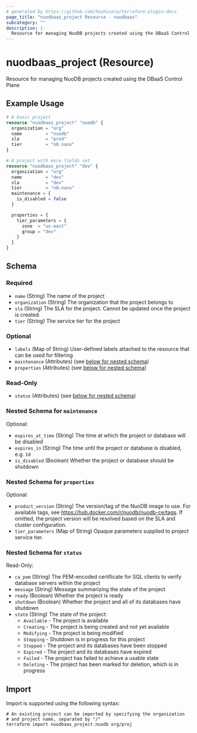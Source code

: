 ```yaml
---
# generated by https://github.com/hashicorp/terraform-plugin-docs
page_title: "nuodbaas_project Resource - nuodbaas"
subcategory: ""
description: |-
  Resource for managing NuoDB projects created using the DBaaS Control Plane
---
```


# nuodbaas_project (Resource)

Resource for managing NuoDB projects created using the DBaaS Control Plane

## Example Usage

```terraform
# A basic project
resource "nuodbaas_project" "nuodb" {
  organization = "org"
  name         = "nuodb"
  sla          = "prod"
  tier         = "n0.nano"
}

# A project with more fields set
resource "nuodbaas_project" "dev" {
  organization = "org"
  name         = "dev"
  sla          = "dev"
  tier         = "n0.nano"
  maintenance = {
    is_disabled = false
  }

  properties = {
    tier_parameters = {
      zone  = "us-east"
      group = "dev"
    }
  }
}
```

<!-- schema generated by tfplugindocs -->
## Schema

### Required

- `name` (String) The name of the project
- `organization` (String) The organization that the project belongs to
- `sla` (String) The SLA for the project. Cannot be updated once the project is created.
- `tier` (String) The service tier for the project

### Optional

- `labels` (Map of String) User-defined labels attached to the resource that can be used for filtering
- `maintenance` (Attributes) (see [below for nested schema](#nestedatt--maintenance))
- `properties` (Attributes) (see [below for nested schema](#nestedatt--properties))

### Read-Only

- `status` (Attributes) (see [below for nested schema](#nestedatt--status))

<a id="nestedatt--maintenance"></a>
### Nested Schema for `maintenance`

Optional:

- `expires_at_time` (String) The time at which the project or database will be disabled
- `expires_in` (String) The time until the project or database is disabled, e.g. `1d`
- `is_disabled` (Boolean) Whether the project or database should be shutdown


<a id="nestedatt--properties"></a>
### Nested Schema for `properties`

Optional:

- `product_version` (String) The version/tag of the NuoDB image to use. For available tags, see https://hub.docker.com/r/nuodb/nuodb-ce/tags. If omitted, the project version will be resolved based on the SLA and cluster configuration.
- `tier_parameters` (Map of String) Opaque parameters supplied to project service tier.


<a id="nestedatt--status"></a>
### Nested Schema for `status`

Read-Only:

- `ca_pem` (String) The PEM-encoded certificate for SQL clients to verify database servers within the project
- `message` (String) Message summarizing the state of the project
- `ready` (Boolean) Whether the project is ready
- `shutdown` (Boolean) Whether the project and all of its databases have shutdown
- `state` (String) The state of the project:
  * `Available` - The project is available
  * `Creating` - The project is being created and not yet available
  * `Modifying` - The project is being modified
  * `Stopping` - Shutdown is in progress for this project
  * `Stopped` - The project and its databases have been stopped
  * `Expired` - The project and its databases have expired
  * `Failed` - The project has failed to achieve a usable state
  * `Deleting` - The project has been marked for deletion, which is in progress

## Import

Import is supported using the following syntax:

```shell
# An existing project can be imported by specifying the organization
# and project name, separated by "/"
terraform import nuodbaas_project.nuodb org/proj
```
